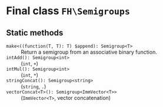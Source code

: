 # Final class `FH\Semigroups`

## Static methods

<dl>
<dt><code>make&lt;((function(T, T): T) $append): Semigroup&lt;T></code></dt>
<dd>Return a semigroup from an associative binary function.</dd>

<dt><code>intAdd(): Semigroup&lt;int></code></dt>
<dd>(<code>int</code>, <code>+</code>)</dd>

<dt><code>intMul(): Semigroup&lt;int></code></dt>
<dd>(<code>int</code>, <code>*</code>)</dd>

<dt><code>stringConcat(): Semigroup&lt;string></code></dt>
<dd>(<code>string</code>, <code>.</code>)</dd>

<dt><code>vectorConcat&lt;T>(): Semigroup&lt;ImmVector&lt;T>></code></dt>
<dd>(<code>ImmVector&lt;T></code>, vector concatenation)</dd>
</dl>
